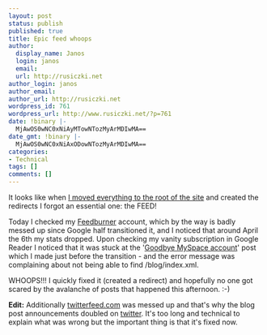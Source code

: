 ```yaml
---
layout: post
status: publish
published: true
title: Epic feed whoops
author:
  display_name: Janos
  login: janos
  email: 
  url: http://rusiczki.net
author_login: janos
author_email: 
author_url: http://rusiczki.net
wordpress_id: 761
wordpress_url: http://www.rusiczki.net/?p=761
date: !binary |-
  MjAwOS0wNC0xNiAyMTowNTozMyArMDIwMA==
date_gmt: !binary |-
  MjAwOS0wNC0xNiAxODowNTozMyArMDIwMA==
categories:
- Technical
tags: []
comments: []
---
```

<p>It looks like when <a href="http://www.rusiczki.net/2009/04/05/heading-into-the-straight-line/">I moved everything to the root of the site</a> and created the redirects I forgot an essential one: the FEED!</p>
<p>Today I checked my <a href="http://www.feedburner.com">Feedburner</a> account, which by the way is badly messed up since Google half transitioned it, and I noticed that around April the 6th my stats dropped. Upon checking my vanity subscription in Google Reader I noticed that it was stuck at the '<a href="http://www.rusiczki.net/2009/04/02/goodbye-myspace-account/">Goodbye MySpace account</a>' post which I made just before the transition - and the error message was complaining about not being able to find /blog/index.xml.</p>
<p>WHOOPS!!! I quickly fixed it (created a redirect) and hopefully no one got scared by the avalanche of posts that happened this afternoon. :-)</p>
<p><strong>Edit:</strong> Additionally <a href="http://twitterfeed.com/">twitterfeed.com</a> was messed up and that's why the blog post announcements doubled on <a href="http://twitter.com">twitter</a>. It's too long and technical to explain what was wrong but the important thing is that it's fixed now.</p>
